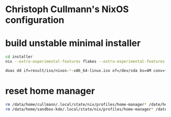 # Christoph Cullmann's NixOS configuration

# build unstable minimal installer

```zsh
cd installer
nix --extra-experimental-features flakes --extra-experimental-features nix-command build .#nixosConfigurations.exampleIso.config.system.build.isoImage

doas dd if=result/iso/nixos-*-x86_64-linux.iso of=/dev/sda bs=4M conv=fsync
```

# reset home manager

```zsh
rm /data/home/cullmann/.local/state/nix/profiles/home-manager* /date/home/cullmann/.local/state/home-manager/gcroots/current-home
rm /data/home/sandbox-kde/.local/state/nix/profiles/home-manager* /date/home/sandbox-kde/.local/state/home-manager/gcroots/current-home
```
